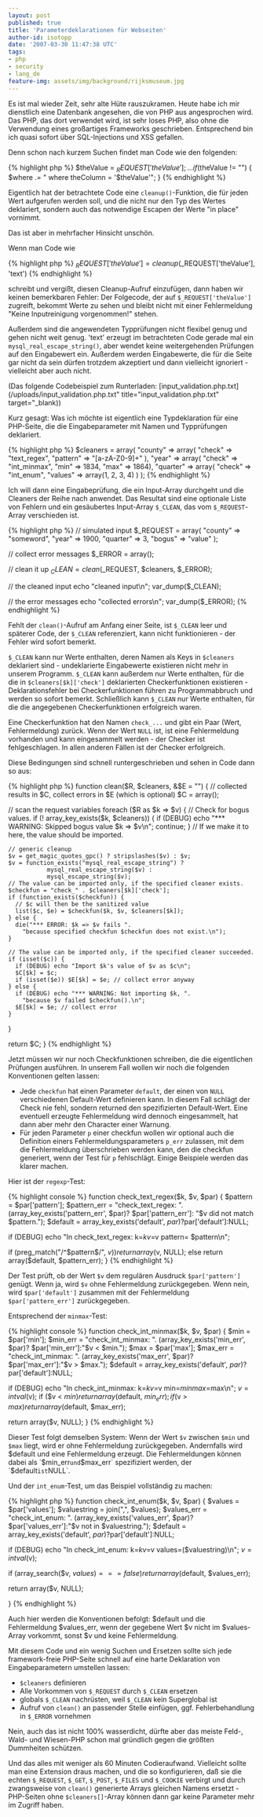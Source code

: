 ```yaml
---
layout: post
published: true
title: 'Parameterdeklarationen für Webseiten'
author-id: isotopp
date: '2007-03-30 11:47:38 UTC'
tags:
- php
- security
- lang_de
feature-img: assets/img/background/rijksmuseum.jpg
---
```

Es ist mal wieder Zeit, sehr alte Hüte rauszukramen. Heute habe ich mir
dienstlich eine Datenbank angesehen, die von PHP aus angesprochen wird. Das
PHP, das dort verwendet wird, ist sehr loses PHP, also ohne die Verwendung
eines großartiges Frameworks geschrieben. Entsprechend bin ich quasi sofort
über SQL-Injections und XSS gefallen.

Denn schon nach kurzem Suchen findet man Code wie den folgenden: 

{% highlight php %}
$theValue = $_REQUEST['theValue'];
...
if ($theValue != "") {
  $where .= " where theColumn = '$theValue'";
}
{% endhighlight %}

Eigentlich hat der betrachtete Code eine `cleanup()`-Funktion, die für jeden
Wert aufgerufen werden soll, und die nicht nur den Typ des Wertes
deklariert, sondern auch das notwendige Escapen der Werte "in place"
vornimmt.

Das ist aber in mehrfacher Hinsicht unschön.

Wenn man Code wie 

{% highlight php %}
$_REQUEST['theValue'] = cleanup($_REQUEST['theValue'], 'text')
{% endhighlight %}

schreibt und vergißt, diesen Cleanup-Aufruf einzufügen, dann haben wir
keinen bemerkbaren Fehler: Der Folgecode, der auf `$_REQUEST['theValue']`
zugreift, bekommt Werte zu sehen und bleibt nicht mit einer Fehlermeldung
"Keine Inputreinigung vorgenommen!" stehen.

Außerdem sind die angewendeten Typprüfungen nicht flexibel genug und gehen
nicht weit genug. 'text' erzeugt im betrachteten Code gerade mal ein
`mysql_real_escape_string()`, aber wendet keine weitergehenden Prüfungen auf
den Eingabewert ein. Außerdem werden Eingabewerte, die für die Seite gar
nicht da sein dürfen trotzdem akzeptiert und dann vielleicht ignoriert -
vielleicht aber auch nicht.

(Das folgende Codebeispiel zum Runterladen: [input_validation.php.txt](/uploads/input_validation.php.txt" title="input_validation.php.txt" target="_blank))

Kurz gesagt: Was ich möchte ist eigentlich eine Typdeklaration für eine
PHP-Seite, die die Eingabeparameter mit Namen und Typprüfungen deklariert.

{% highlight php %}
$cleaners = array(
  "county" => array( "check" => "text_regex", "pattern" => "[a-zA-Z0-9]+" ),
  "year"   => array( "check" => "int_minmax", "min" => 1834, "max" => 1864),
  "quarter" => array( "check" => "int_enum", "values" => array(1, 2, 3, 4) )
);
{% endhighlight %}

Ich will dann eine Eingabeprüfung, die ein Input-Array durchgeht und die
Cleaners der Reihe nach anwendet. Das Resultat sind eine optionale Liste von
Fehlern und ein gesäubertes Input-Array `$_CLEAN`, das vom `$_REQUEST`-Array
verschieden ist.

{% highlight php %}
// simulated input
$_REQUEST = array(
  "county" => "someword",
  "year" => 1900,
  "quarter" => 3,
  "bogus" => "value"
);

// collect error messages
$_ERROR = array();

// clean it up
$_CLEAN = clean($_REQUEST, $cleaners, $_ERROR);

// the cleaned input
echo "cleaned input\n";
var_dump($_CLEAN);

// the error messages
echo "collected errors\n";
var_dump($_ERROR);
{% endhighlight %}


Fehlt der `clean()`-Aufruf am Anfang einer Seite, ist `$_CLEAN` leer und
späterer Code, der `$_CLEAN` referenziert, kann nicht funktionieren - der
Fehler wird sofort bemerkt.

`$_CLEAN` kann nur Werte enthalten, deren Namen als Keys in `$cleaners`
deklariert sind - undeklarierte Eingabewerte existieren nicht mehr in
unserem Programm. `$_CLEAN` kann außerdem nur Werte enthalten, für die die
in `$cleaners[$k]['check']` deklarierten Checkerfunktionen existieren -
Deklarationsfehler bei Checkerfunktionen führen zu Programmabbruch und
werden so sofort bemerkt. Schließlich kann `$_CLEAN` nur Werte enthalten,
für die die angegebenen Checkerfunktionen erfolgreich waren.

Eine Checkerfunktion hat den Namen `check_...` und gibt ein Paar (Wert,
Fehlermeldung) zurück. Wenn der Wert `NULL` ist, ist eine Fehlermeldung
vorhanden und kann eingesammelt werden - der Checker ist fehlgeschlagen. In
allen anderen Fällen ist der Checker erfolgreich.

Diese Bedingungen sind schnell runtergeschrieben und sehen in Code dann so
aus:

{% highlight php %}
function clean($R, $cleaners, &$E = "") {
  // collected results in $C, collect errors in $E (which is optional)
  $C = array();

  // scan the request variables
  foreach ($R as $k => $v) {
    // Check for bogus values.
    if (! array_key_exists($k, $cleaners)) {
      if (DEBUG) echo "*** WARNING: Skipped bogus value $k => $v\n";
      continue;
    }
    // If we make it to here, the value should be imported.

    // generic cleanup
    $v = get_magic_quotes_gpc() ? stripslashes($v) : $v;
    $v = function_exists("mysql_real_escape_string") ?
               mysql_real_escape_string($v) : 
               mysql_escape_string($v);
    // The value can be imported only, if the specified cleaner exists.
    $checkfun = "check_" . $cleaners[$k]['check'];
    if (function_exists($checkfun)) {
      // $c will then be the sanitized value
      list($c, $e) = $checkfun($k, $v, $cleaners[$k]);
    } else {
      die("*** ERROR: $k => $v fails ".
        "because specified checkfun $checkfun does not exist.\n");
    }
    
    // The value can be imported only, if the specified cleaner succeeded.
    if (isset($c)) {
      if (DEBUG) echo "Import $k's value of $v as $c\n"; 
      $C[$k] = $c;
      if (isset($e)) $E[$k] = $e; // collect error anyway
    } else {
      if (DEBUG) echo "*** WARNING: Not importing $k, ".
        "because $v failed $checkfun().\n";
      $E[$k] = $e; // collect error
    }
  }
  
  return $C;
}
{% endhighlight %}

Jetzt müssen wir nur noch Checkfunktionen schreiben, die die eigentlichen
Prüfungen ausführen. In unserem Fall wollen wir noch die folgenden
Konventionen gelten lassen: 

- Jede `checkfun` hat einen Parameter
  `default`, der einen von `NULL` verschiedenen Default-Wert definieren kann. In
  diesem Fall schlägt der Check nie fehl, sondern returned den spezifizierten
  Default-Wert. Eine eventuell erzeugte Fehlermeldung wird dennoch
  eingesammelt, hat dann aber mehr den Character einer Warnung.
- Für jeden Parameter `p` einer checkfun wollen wir optional auch die
  Definition einers Fehlermeldungsparameters `p_err` zulassen, mit dem die
  Fehlermeldung überschrieben werden kann, den die checkfun generiert, wenn
  der Test für `p` fehlschlägt. Einige Beispiele werden das klarer machen.

Hier ist der `regexp`-Test: 

{% highlight console %}
function check_text_regex($k, $v, $par) {
  $pattern     = $par['pattern'];
  $pattern_err = "check_text_regex: ".
                 (array_key_exists('pattern_err', $par)?
                 $par['pattern_err']:
                 "$v did not match $pattern.");
  $default     = array_key_exists('default', $par)?$par['default']:NULL;

  if (DEBUG) echo "In check_text_regex: k=$k v=$v pattern= $pattern\n";
  
  if (preg_match("/^$pattern\$/", $v))
    return array($v, NULL);
  else
    return array($default, $pattern_err);
}
{% endhighlight %}

Der Test prüft, ob der Wert `$v` dem regulären Ausdruck `$par['pattern']`
genügt. Wenn ja, wird `$v` ohne Fehlermeldung zurückgegeben. Wenn nein, wird
`$par['default']` zusammen mit der Fehlermeldung `$par['pattern_err']`
zurückgegeben.

Entsprechend der `minmax`-Test: 

{% highlight console %}
function check_int_minmax($k, $v, $par) {
  $min     = $par['min'];
  $min_err = "check_int_minmax: ". 
             (array_key_exists('min_err', $par)?
             $par['min_err']:"$v < $min.");
  $max = $par['max'];
  $max_err = "check_int_minmax: ". 
             (array_key_exists('max_err', $par)?
             $par['max_err']:"$v > $max.");
  $default = array_key_exists('default', $par)?$par['default']:NULL;
  
  if (DEBUG) echo "In check_int_minmax: k=$k v=$v min=$min max=$max\n";
  $v = intval($v);
  if ($v < $min)
    return array($default, $min_err);
  if ($v > $max)
    return array($default, $max_err);

  return array($v, NULL);
}
{% endhighlight %}

Dieser Test folgt demselben System: Wenn der Wert `$v` zwischen `$min` und
`$max` liegt, wird er ohne Fehlermeldung zurückgegeben. Andernfalls wird
$default und eine Fehlermeldung erzeugt. Die Fehlermeldungen können dabei
als `$min_err` und `$max_err` spezifiziert werden, der `$default` ist `NULL`.

Und der `int_enum`-Test, um das Beispiel vollständig zu machen: 

{% highlight php %}
function check_int_enum($k, $v, $par) {
  $values      = $par['values'];
  $valuestring = join(",", $values);
  $values_err  = "check_int_enum: ".
                 (array_key_exists('values_err', $par)?
                 $par['values_err']:"$v not in $valuestring.");
  $default     = array_key_exists('default', $par)?$par['default']:NULL;
  
  if (DEBUG) echo "In check_int_enum: k=$k v=$v values=($valuestring)\n";
  $v = intval($v);
  
  if (array_search($v, $values) === false)
    return array($default, $values_err);

  return array($v, NULL);
  
}
{% endhighlight %}

Auch hier werden die Konventionen befolgt: $default und die Fehlermeldung
$values_err, wenn der gegebene Wert $v nicht im $values-Array vorkommt,
sonst $v und keine Fehlermeldung.

Mit diesem Code und ein wenig Suchen und Ersetzen sollte sich jede
framework-freie PHP-Seite schnell auf eine harte Deklaration von
Eingabeparametern umstellen lassen: 

- `$cleaners` definieren
- Alle Vorkommen von `$_REQUEST` durch `$_CLEAN` ersetzen
- globals `$_CLEAN` nachrüsten, weil `$_CLEAN` kein Superglobal ist
- Aufruf von `clean()` an passender Stelle einfügen, ggf. Fehlerbehandlung in `$_ERROR` vornehmen

Nein, auch das ist nicht 100% wasserdicht, dürfte aber das meiste Feld-,
Wald- und Wiesen-PHP schon mal gründlich gegen die größten Dummheiten
schützen.

Und das alles mit weniger als 60 Minuten Codieraufwand. Vielleicht sollte
man eine Extension draus machen, und die so konfigurieren, daß sie die
echten `$_REQUEST`, `$_GET`, `$_POST`, `$_FILES` und `$_COOKIE` verbirgt und durch
zwangsweise von `clean()` generierte Arrays gleichen Namens ersetzt -
PHP-Seiten ohne `$cleaners[]`-Array können dann gar keine Parameter mehr im
Zugriff haben.
